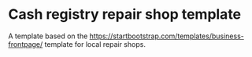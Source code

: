 # Cash registry repair shop template
A template based on the https://startbootstrap.com/templates/business-frontpage/ template for local repair shops.
